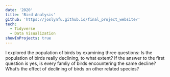 ```yaml
---
date: '2020'
title: 'Bird Analysis'
github: 'https://joslynfu.github.io/final_project_website/'
tech:
  - Tidyverse
  - Data Visualization
showInProjects: true
---
```


I explored the population of birds by examining three questions: Is the population of birds really declining, to what extent? If the answer to the first question is yes, is every famliy of birds encountering the same decline? What’s the effect of declining of birds on other related species?
